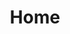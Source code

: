 ---
# Save the Date 2019

# Settings
title: Home
permalink: "/"
description:
layout: save-the-date

# Section 1
section-1-background-image: /assets/media/sample-header.png
section-1-background-color: white
section-1-logo-alt: DC Design Week Hero Logo, Time & Date
section-1-header: '#DCDESIGNWEEK is Coming September 20-27'
section-1-subheader: Mark your calendar and sign up to be the first to know about speaker announcements and ticket sales
section-1-button-left: Get Updates
section-1-button-left-url: "#subscribe"
section-1-button-left-type: solid
section-1-button-left-color: mauve
section-1-button-right: Become a sponsor
section-1-button-right-url: "#sponsor"
section-1-button-right-type: border
section-1-button-right-color: mauve

# Section 2
section-2-background-color: lightning-yellow-light
section-2-header: A Look Back on DCDW2018
section-2-divider-color: lightning-yellow
section-2-body: |
    Design is a people thing. That's why last year, DC Design Week explored the theme Design is for All, which took a closer look at how design shapes our community —along with the people who get to do the shaping. 

    The result? 37 events including animation workshops, a creativity-boosting guided meditation, letterpress printing, screenprinting, a run around the murals, a talk about designing for voice UI, and so, so, so much more. Thank you to everyon who came out and represented this wonderful creative community of ours.
section-2-button: Follow us on Instagram
section-2-button-url: https://www.instagram.com/dcdesignweek/
section-2-button-type: border
section-2-button-color: lightning-yellow

# Section 3
section-3-background-color: white
section-3-header: 2018 Partner & Sponsors
section-3-divider-color: lightning-yellow
section-3-body: |
    DC Design Week is produced by AIGA DC, a volunteer-run, 501(3)c nonprofit organization, in concert with a consortium of local associations, meetup groups and small businesses.

    We rely on the generosity and goodness of others to make this week of celebration a reality. Major thanks to the following partners and sponsors for your support and commitment to the DC design community.

    We couldn't do it without you!
section-3-button: Become a sponsor
section-3-button-url: mailto:designweek@dc.aiga.org?subject=DCDW 2019 Sponsorship
section-3-button-type: border
section-3-button-color: lightning-yellow

# Section 4
section-4-background-color: white
section-4-header: Chapter Sponsors
section-4-divider-color: lightning-yellow
section-4-body:
    "Sustaining Partners support AIGA DC for a full year, enabling the chapter to stay true to its mission: to advance design as a professional craft, strategic tool and vital cultural force. As a chapter sponsor, these companies contribute to the design profession and the greater good."
---